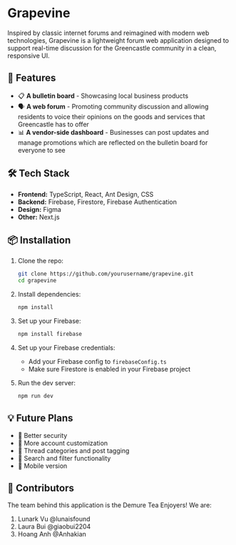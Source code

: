 # Grapevine

Inspired by classic internet forums and reimagined with modern web technologies, Grapevine is a lightweight forum web application designed to support real-time discussion for the Greencastle community in a clean, responsive UI.

## 🚀 Features

- 📋 **A bulletin board** - Showcasing local business products
- 🗣️ **A web forum** - Promoting community discussion and allowing residents to voice their opinions on the goods and services that Greencastle has to offer
- 📊 **A vendor-side dashboard** - Businesses can post updates and manage promotions which are reflected on the bulletin board for everyone to see

## 🛠️ Tech Stack

- **Frontend:** TypeScript, React, Ant Design, CSS
- **Backend:** Firebase, Firestore, Firebase Authentication
- **Design:** Figma
- **Other:** Next.js

## 📦 Installation

1. Clone the repo:

   ```bash
   git clone https://github.com/yourusername/grapevine.git
   cd grapevine
   ```

2. Install dependencies:

   ```bash
   npm install
   ```

3. Set up your Firebase:

   ```bash
   npm install firebase
   ```

4. Set up your Firebase credentials:

   - Add your Firebase config to `firebaseConfig.ts`
   - Make sure Firestore is enabled in your Firebase project

5. Run the dev server:
   ```bash
   npm run dev
   ```

## 💡 Future Plans

- 🔐 Better security
- 🥸 More account customization
- 📂 Thread categories and post tagging
- 🔎 Search and filter functionality
- 📱 Mobile version

## 🤝 Contributors

The team behind this application is the Demure Tea Enjoyers! We are:

1. Lunark Vu @lunaisfound
2. Laura Bui @giaobui2204
3. Hoang Anh @Anhakian
